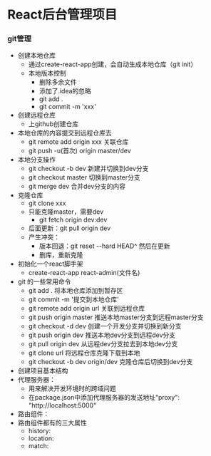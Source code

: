 # React后台管理项目
### git管理
* 创建本地仓库
  * 通过create-react-app创建，会自动生成本地仓库（git init）
  * 本地版本控制
    * 删除多余文件
    * 添加了.idea的忽略
    * git add .
    * git commit -m 'xxx'
* 创建远程仓库
  * 上github创建仓库
* 本地仓库的内容提交到远程仓库去
  * git remote add origin xxx 关联仓库
  * git push -u(首次) origin master/dev  
* 本地分支操作
  * git checkout -b dev 新建并切换到dev分支
  * git checkout master 切换到master分支
  * git merge dev 合并dev分支的内容  
* 克隆仓库
  * git clone xxx 
  * 只能克隆master，需要dev
    * git fetch origin dev:dev
  * 后面更新：git pull origin dev
  * 产生冲突：
    * 版本回退：git reset --hard HEAD^  然后在更新
    * 删库，重新克隆
* 初始化一个react脚手架
  * create-react-app react-admin(文件名)
* git 的一些常用命令
  * git add . 将本地仓库添加到暂存区
  * git commit -m '提交到本地仓库'
  * git remote add origin url 关联到远程仓库
  * git push origin master 推送本地master分支到远程master分支
  * git checkout -d dev 创建一个开发分支并切换到新分支
  * git push origin dev 推送本地dev分支到远程dev分支
  * git pull origin dev 从远程dev分支拉去到本地dev分支
  * git clone url 将远程仓库克隆下载到本地
  * git checkout -b dev origin/dev 克隆仓库后切换到dev分支
* 创建项目基本结构
* 代理服务器：
  * 用来解决开发环境时的跨域问题
  * 在package.json中添加代理服务器的发送地址"proxy": "http://localhost:5000" 
* 路由组件：
* 路由组件都有的三大属性
  * history:
  * location:
  * match:
  